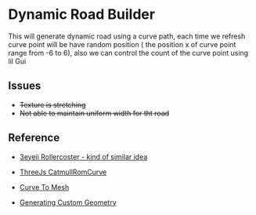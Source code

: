 # Dynamic Road Builder
This will generate dynamic road using a curve path, each time we refresh curve point will be have random position ( the position x of curve point range from -6 to 6), also we can control the count of the curve point using lil Gui


## Issues 
- ~~Texture is stretching~~
- ~~Not able to maintain uniform width for tht road~~



## Reference
- [ 3eyeii Rollercoster - kind of similar idea ](https://youtube.com/shorts/-aIpoVolsv8?si=hkhZewMYbQxQbwVc)

- [ ThreeJs CatmullRomCurve ](https://threejs.org/docs/?q=cat#api/en/extras/curves/CatmullRomCurve3)

- [ Curve To Mesh ](https://stackoverflow.com/questions/49472468/how-can-i-convert-a-three-catmullromcurve3-to-a-mesh)

- [ Generating Custom Geometry ](https://www.youtube.com/watch?v=RYtJH2Lrrhw)

